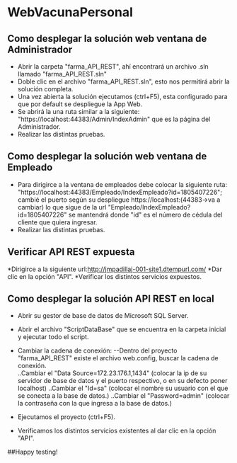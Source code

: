 # WebVacunaPersonal

## Como desplegar la solución web ventana de Administrador
* Abrir la carpeta "farma_API_REST", ahí encontrará un archivo .sln llamado "farma_API_REST.sln"
* Doble clic en el archivo "farma_API_REST.sln", esto nos permitirá abrir la solución completa.
* Una vez abierta la solución ejecutamos (ctrl+F5), esta configurado para que por default se despliegue la App Web.
* Se abrirá la una ruta similar a la siguiente: "https://localhost:44383/Admin/IndexAdmin" que es la página del Administrador.
* Realizar las distintas pruebas.

## Como desplegar la solución web ventana de Empleado
* Para dirigirce a la ventana de empleados debe colocar la siguiente ruta: "https://localhost:44383/Empleado/IndexEmpleado?id=1805407226";
		cambié el puerto según su despliegue https://localhost:(44383->va a cambiar)
		lo que sigue de la url "Empleado/IndexEmpleado?id=1805407226" se mantendrá donde "id" es el número de cédula del cliente que quiera ingresar.
* Realizar las distintas pruebas.

## Verificar API REST expuesta
*Dirigirce a la siguiente url:http://jmpadillaj-001-site1.dtempurl.com/
*Dar clic en la opción "API".
*Verificar los distintos servicios expuestos.


## Como desplegar la solución API REST en local
* Abrir su gestor de base de datos de Microsoft SQL Server.
* Abrir el archivo "ScriptDataBase" que se encuentra en la carpeta inicial y ejecutar todo el script.
* Cambiar la cadena de conexión:
   --Dentro del proyecto "farma_API_REST" existe el archivo web.config, buscar la cadena de conexión.
   <connectionStrings>    
	<add name="DefaultConnectionlocal" connectionString="Data Source=ipmaquina.1,1434;Database=farma_prueba;User Id=sa;Password=****;" />
   <connectionStrings> 
	..Cambiar el  "Data Source=172.23.176.1,1434" (colocar la ip de su servidor de base de datos y el puerto respectivo, o en su defecto poner localhost)
	..Cambiar el "Id=sa" (colocar el nombre su usuario con el que se conecta a la base de datos.)
	..Cambiar el "Password=admin" (colocar la contraseña con la que ingresa a la base de datos.)
   
* Ejecutamos el proyecto (ctrl+F5).
* Verificamos los distintos servicios existentes al dar clic en la opción "API".


##Happy testing!
